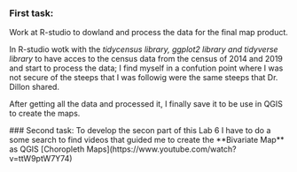 ### First task:
<p>Work at R-studio to dowland and process the data for the final map product. </p>
<p>In R-studio wotk with the <i> tidycensus library, ggplot2 library and tidyverse library</i> to have acces to the census data from the census of 2014 and 2019 and start to process the data; I find myself in a confution point where I was not secure of the steeps that I was followig were the same steeps that Dr. Dillon shared.</p>
<p> After getting all the data and processed it, I finally save it to be use in QGIS to create the maps.</p>
<p></p>
### Second task:
To develop the secon part of this Lab 6 I have to do a some search to find videos that guided me to create the **Bivariate Map** as QGIS [Choropleth Maps](https://www.youtube.com/watch?v=ttW9ptW7Y74)
